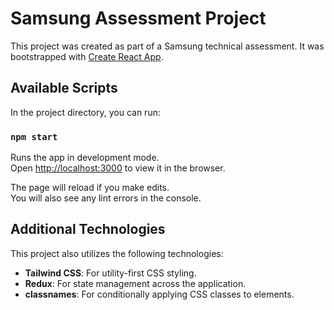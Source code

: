 # Samsung Assessment Project

This project was created as part of a Samsung technical assessment. It was bootstrapped with [Create React App](https://github.com/facebook/create-react-app).

## Available Scripts

In the project directory, you can run:

### `npm start`

Runs the app in development mode.\
Open [http://localhost:3000](http://localhost:3000) to view it in the browser.

The page will reload if you make edits.\
You will also see any lint errors in the console.

## Additional Technologies

This project also utilizes the following technologies:

- **Tailwind CSS**: For utility-first CSS styling.
- **Redux**: For state management across the application.
- **classnames**: For conditionally applying CSS classes to elements.
